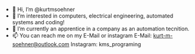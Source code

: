 - 👋 Hi, I’m @kurtmsoehner
- 👀 I’m interested in computers, electrical engineering, automated systems and coding!
- 🌱 I’m currently an apprentice in a company as an automation tecnition.
- 📫 You can reach me on my E-Mail or instagram
      E-Mail:     kurt-m-soehner@outlook.com
      Instagram:  kms_programing

<!---
kurtmsoehner/kurtmsoehner is a ✨ special ✨ repository because its `README.md` (this file) appears on your GitHub profile.
You can click the Preview link to take a look at your changes.
--->
